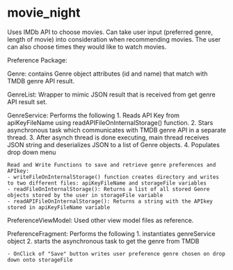 # movie_night

Uses IMDb API to choose movies. Can take user input (preferred genre, length of movie) into consideration when recommending movies. The user can also choose times they would like to watch movies.

Preference Package:

  Genre: contains Genre object attributes (id and name) that match with TMDB genre API result.

  GenreList: Wrapper to mimic JSON result that is received from get genre API result set.

  GenreService: Performs the following
    1. Reads API Key from apiKeyFileName using readAPIFileOnInternalStorage() function.
    2. Stars asynchronous task which communicates with TMDB genre API in a separate thread.
    3. After asynch thread is done executing, main thread receives JSON string and deserializes JSON to a list of Genre objects.
    4. Populates drop down menu

    Read and Write Functions to save and retrieve genre preferences and APIkey:
    - writeFileOnInternalStorage() function creates directory and writes to two different files: apiKeyFileName and storageFile variables
    - readFileOnInternalStorage(): Returns a list of all stored Genre objects stored by the user in storageFile variable
    - readAPIFileOnInternalStorage(): Returns a string with the APIkey stored in apiKeyFileName variable

  PreferenceViewModel: Used other view model files as reference.

  PreferenceFragment: Performs the following
    1. instantiates genreService object
    2. starts the asynchronous task to get the genre from TMDB

    - OnClick of "Save" button writes user preference genre chosen on drop down onto storageFile
